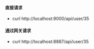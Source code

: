 #### 直接请求
- curl http://localhost:9000/api/user/35
#### 通过网关请求
- curl http://localhost:8887/api/user/35
